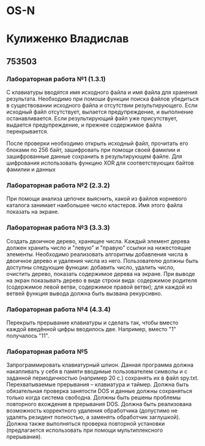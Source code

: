# OS-N
# Кулиженко Владислав
## 753503
### Лабораторная работа №1 (1.3.1)
С клавиатуры вводятся имя исходного файла и имя файла для
хранения результата. Необходимо при помоши функции поиска файлов
убедиться в существовании исходного файла и отсутствии результирующего.
Если исходный файл отсутствует, вылается предупреждение, и выполнение
останавливается. Если результирующий файл уже присутствует, выдается
предупреждение, и прежнее содержимое файла перекрывается.

После проверки необходимо открыть исходный файл, прочитать его
блоками по 256 байт, зашифровать при помощи своей фамилии и зашифрованные 
данные сохранить в результирующем файле. Для шифрования использовать функцию 
ХОR для соответствующих байтов фамилии и данных

### Лабораторная работа №2 (2.3.2)
При помощи анализа цепочек выяснить, какой из файлов корневого каталога 
занимает наибольшее число кластеров. Имя этого файла показать на экране.

### Лабораторная работа №3 (3.3.3)
Создать двоичное дерево, хранящее числа. Каждый элемент дерева должен хранить число и "левую" и "правую" ссылки на нижестоящие элементы. Необходимо реализовать алгоритмы добавления числа в двоичное дерево и удаления числа из него. Пользователю должны быть доступны следующие функции: добавить число, удалить число, очистить дерево, показать содержимое дерева на экране. При выводе на экран показывать дерево в виде строки вида: содержимое родителя (содержимое левой ветви, содержимое правой ветви); для каждой из ветвей функция вывода должна быть вызвана рекурсивно.

### Лабораторная работа №4 (4.3.4)
Перекрыть прерывание клавиатуры и сделать так, чтобы вместо каждой введённой цифры вводилось две.
Например, вместо "1" получалось "11".

### Лабораторная работа №5
Запрограммировать клавиатурный шпион. Данная программа должна накапливать у себя в памяти вводимые пользователем символы и с заданной периодичностью (например 20 с.) сохранять их в файл spy.txt. Перехватываемые прерывания – клавиатура и таймер. Должна быть обязательная проверка занятости DOS и данные должны сохраняться только когда система свободна. Должны быть решены проблемы повторного вхождения в прерывания DOS. Должна быть реализована возможность корректного удаления обработчика (допустимо не удалять резидент полностью, а заменять обработчик заглушкой). Должна также выполняться проверка повторной установки (предлагается использовать при помощи мультиплексного прерывания).


